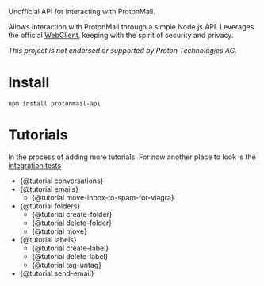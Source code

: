Unofficial API for interacting with ProtonMail.

Allows interaction with ProtonMail through a simple Node.js API. Leverages the official [WebClient](https://github.com/ProtonMail/WebClient), keeping with the spirit of security and privacy.

_This project is not endorsed or supported by Proton Technologies AG._

# Install
```
npm install protonmail-api
```

# Tutorials
In the process of adding more tutorials. For now another place to look is the [integration tests](https://github.com/justinkalland/protonmail-api/tree/master/tests/integration)

- {@tutorial conversations}
- {@tutorial emails}
  - {@tutorial move-inbox-to-spam-for-viagra}
- {@tutorial folders}
  - {@tutorial create-folder}
  - {@tutorial delete-folder}
  - {@tutorial move}
- {@tutorial labels}
  - {@tutorial create-label}
  - {@tutorial delete-label}
  - {@tutorial tag-untag}
- {@tutorial send-email}
